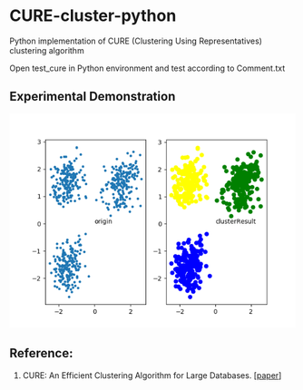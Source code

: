 # CURE-cluster-python

Python implementation of CURE (Clustering Using Representatives) clustering algorithm

Open test_cure in Python environment and test according to Comment.txt

## Experimental Demonstration
![figure1](https://github.com/Kchu/CURE-cluster-python/blob/master/Figure_1.png)

## Reference:
1. CURE: An Efficient Clustering Algorithm for Large Databases. [[paper](https://www.sciencedirect.com/science/article/pii/S0306437901000084)]
